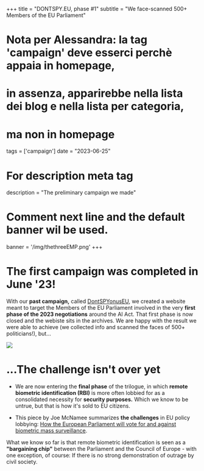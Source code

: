 +++
title = "DONTSPY.EU, phase #1"
subtitle = "We face-scanned 500+ Members of the EU Parliament"

# Nota per Alessandra: la tag 'campaign' deve esserci perchè appaia in homepage,
# in assenza, apparirebbe nella lista dei blog e nella lista per categoria,
# ma non in homepage
tags = ['campaign']
date = "2023-06-25"

# For description meta tag
description = "The preliminary campaign we made"

# Comment next line and the default banner wil be used.
banner = '/img/thethreeEMP.png'
+++

# The first campaign was completed in June '23!


With our **past campaign,** called [DontSPYonusEU](//dontspyonus.eu), we created a website meant to target the Members of the EU Parliament involved in the very **first phase of the 2023 negotiations** around the AI Act. That first phase is now closed and the webiste sits in the archives. We are happy with the result we were able to achieve (we collected info and scanned the faces of 500+ politicians!), but...

![](img/thethreeEMP.png)

# ...The challenge isn't over yet

* We are now entering the **final phase** of the trilogue, in which **remote biometric identification (RBI)** is more often lobbied for as a consolidated necessity for **security purposes.** Which we know to be untrue, but that is how it's sold to EU citizens.

* This piece by Joe McNamee summarizes **the challenges** in EU policy lobbying: [How the European Parliament will vote for and against biometric mass surveillance](//www.linkedin.com/pulse/how-european-parliament-vote-against-biometric-mass-joe-mcnamee).

What we know so far is that remote biometric identification is seen as a **"bargaining chip"** between the Parliament and the Council of Europe - with one exception, of course: If there is no strong demonstration of outrage by civil society.

